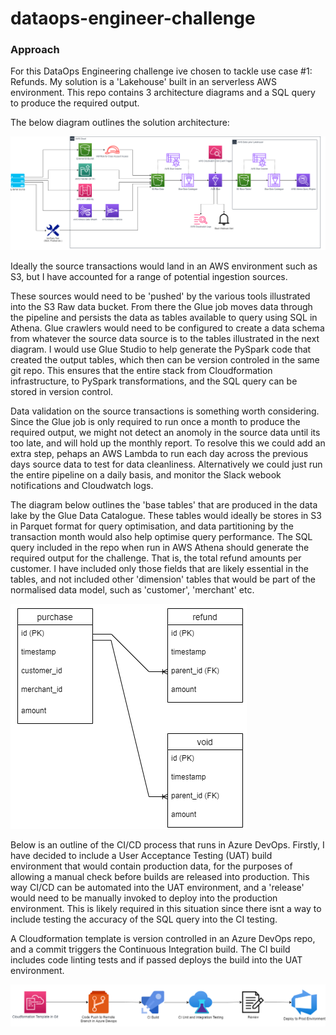# dataops-engineer-challenge

### Approach
For this DataOps Engineering challenge ive chosen to tackle use case #1: Refunds. My solution is a 'Lakehouse' built in an serverless AWS environment. This repo contains 3 architecture diagrams and a SQL query to produce the required output.

The below diagram outlines the solution architecture:

![diagram1](https://github.com/bensharkey3/dataops-engineer-challenge/blob/bensharkey3-dev/diagram1.png?raw=true)




Ideally the source transactions would land in an AWS environment such as S3, but I have accounted for a range of potential ingestion sources.

These sources would need to be 'pushed' by the various tools illustrated into the S3 Raw data bucket. From there the Glue job moves data through the pipeline and persists the data as tables available to query using SQL in Athena. Glue crawlers would need to be configured to create a data schema from whatever the source data source is to the tables illustrated in the next diagram. I would use Glue Studio to help generate the PySpark code that created the output tables, which then can be version controled in the same git repo. This ensures that the entire stack from Cloudformation infrastructure, to PySpark transformations, and the SQL query can be stored in version control.

Data validation on the source transactions is something worth considering. Since the Glue job is only required to run once a month to produce the required output, we might not detect an anomoly in the source data until its too late, and will hold up the monthly report. To resolve this we could add an extra step, pehaps an AWS Lambda to run each day across the previous days source data to test for data cleanliness. Alternatively we could just run the entire pipeline on a daily basis, and monitor the Slack webook notifications and Cloudwatch logs.



The diagram below outlines the 'base tables' that are produced in the data lake by the Glue Data Catalogue. These tables would ideally be stores in S3 in Parquet format for query optimisation, and data partitioning by the transaction month would also help optimise query performance. The SQL query included in the repo when run in AWS Athena should generate the required output for the challenge. That is, the total refund amounts per customer. I have included only those fields that are likely essential in the tables, and not included other 'dimension' tables that would be part of the normalised data model, such as 'customer', 'merchant' etc.

![diagram2](https://github.com/bensharkey3/dataops-engineer-challenge/blob/bensharkey3-dev/diagram2.png?raw=true)




Below is an outline of the CI/CD process that runs in Azure DevOps. Firstly, I have decided to include a User Acceptance Testing (UAT) build environment that would contain production data, for the purposes of allowing a manual check before builds are released into production. This way CI/CD can be automated into the UAT environment, and a 'release' would need to be manually invoked to deploy into the production environment. This is likely required in this situation since there isnt a way to include testing the accuracy of the SQL query into the CI testing.

A Cloudformation template is version controlled in an Azure DevOps repo, and a commit triggers the Continuous Integration build. The CI build includes code linting tests and if passed deploys the build into the UAT environment. 

![diagram3](https://github.com/bensharkey3/dataops-engineer-challenge/blob/bensharkey3-dev/diagram3.png?raw=true)
